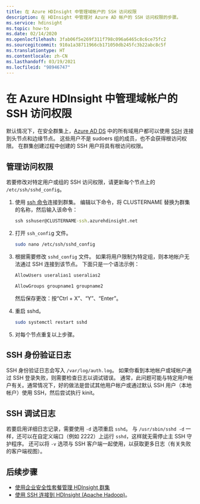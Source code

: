 ```yaml
---
title: 在 Azure HDInsight 中管理域帐户的 SSH 访问权限
description: 在 HDInsight 中管理对 Azure AD 帐户的 SSH 访问权限的步骤。
ms.service: hdinsight
ms.topic: how-to
ms.date: 02/14/2020
ms.openlocfilehash: 3fab06f5e269f311f798c096a6465c8c6ce75fc2
ms.sourcegitcommit: 910a1a38711966cb171050db245fc3b22abc8c5f
ms.translationtype: HT
ms.contentlocale: zh-CN
ms.lasthandoff: 03/19/2021
ms.locfileid: "98946747"
---
```

# <a name="manage-ssh-access-for-domain-accounts-in-azure-hdinsight"></a>在 Azure HDInsight 中管理域帐户的 SSH 访问权限

默认情况下，在安全群集上，[Azure AD DS](../../active-directory-domain-services/overview.md) 中的所有域用户都可以使用 [SSH](../hdinsight-hadoop-linux-use-ssh-unix.md) 连接到头节点和边缘节点。 这些用户不是 sudoers 组的成员，也不会获得根访问权限。 在群集创建过程中创建的 SSH 用户将具有根访问权限。

## <a name="manage-access"></a>管理访问权限

若要修改对特定用户或组的 SSH 访问权限，请更新每个节点上的 `/etc/ssh/sshd_config`。

1. 使用 [ssh 命令](../hdinsight-hadoop-linux-use-ssh-unix.md)连接到群集。 编辑以下命令，将 CLUSTERNAME 替换为群集的名称，然后输入该命令：

    ```cmd
    ssh sshuser@CLUSTERNAME-ssh.azurehdinsight.net
    ```

1. 打开 `ssh_confi`g 文件。

    ```bash
    sudo nano /etc/ssh/sshd_config
    ```

1. 根据需要修改 `sshd_config` 文件。 如果将用户限制为特定组，则本地帐户无法通过 SSH 连接到该节点。 下面只是一个语法示例：

    ```bash
    AllowUsers useralias1 useralias2

    AllowGroups groupname1 groupname2
    ```

    然后保存更改：按“Ctrl + X”、“Y”、“Enter”。

1. 重启 sshd。

    ```bash
    sudo systemctl restart sshd
    ```

1. 对每个节点重复以上步骤。

## <a name="ssh-authentication-log"></a>SSH 身份验证日志

SSH 身份验证日志会写入 `/var/log/auth.log`。 如果你看到本地帐户或域帐户通过 SSH 登录失败，则需要检查日志以调试错误。 通常，此问题可能与特定用户帐户有关。通常情况下，好的做法是尝试其他用户帐户或通过默认 SSH 用户（本地帐户）使用 SSH，然后尝试执行 kinit。

## <a name="ssh-debug-log"></a>SSH 调试日志

若要启用详细日志记录，需要使用 `-d` 选项重启 `sshd`。 与 `/usr/sbin/sshd -d` 一样，还可以在自定义端口（例如 2222）上运行 `sshd`，这样就无需停止主 SSH 守护程序。 还可以将 `-v` 选项与 SSH 客户端一起使用，以获取更多日志（有关失败的客户端视图）。

## <a name="next-steps"></a>后续步骤

* [使用企业安全性套餐管理 HDInsight 群集](./apache-domain-joined-manage.md)
* [使用 SSH 连接到 HDInsight (Apache Hadoop)](../hdinsight-hadoop-linux-use-ssh-unix.md)。
